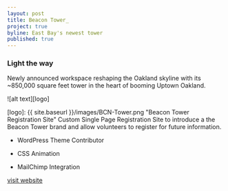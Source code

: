 ```yaml
---
layout: post
title: Beacon Tower_
project: true
byline: East Bay's newest tower
published: true
---
```


### Light the way

Newly announced workspace reshaping the Oakland skyline with its ~850,000 square feet tower in the heart of booming Uptown Oakland. 

![alt text][logo]

[logo]: {{ site.baseurl }}/images/BCN-Tower.png "Beacon Tower Registration Site"
Custom Single Page Registration Site to introduce a the Beacon Tower brand and allow volunteers to register for future information. 

* WordPress Theme Contributor

* CSS Animation

* MailChimp Integration

[visit website](https://beacon-tower.com)
